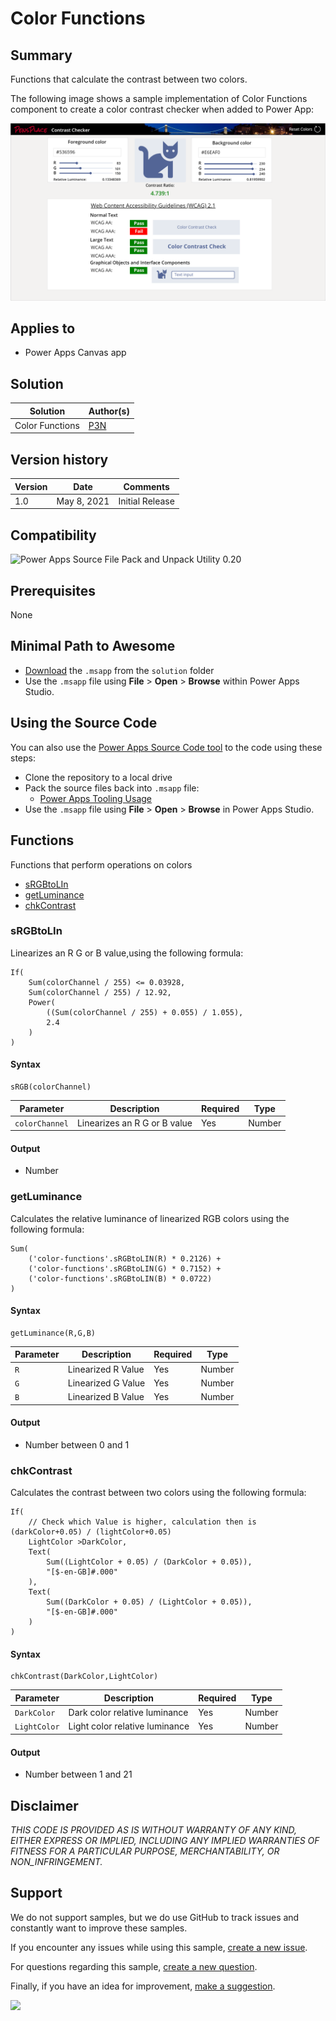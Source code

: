 
# Color Functions

## Summary

Functions that calculate the contrast between two colors.  

The following image shows a sample implementation of Color Functions component to create a color contrast checker when added to Power App:

![Contrast Checker](./assets/ContrastChecker.png)

## Applies to

* Power Apps Canvas app

## Solution

Solution|Author(s)
--------|---------
Color Functions  | [P3N](https://github.com/P3N-101)

## Version history

Version|Date|Comments
-------|----|--------
1.0|May 8, 2021|Initial Release


## Compatibility

![Power Apps Source File Pack and Unpack Utility 0.20](https://img.shields.io/badge/PSAopa-0.20-green.svg)

## Prerequisites

None


## Minimal Path to Awesome

* [Download](./solution/color-functions.msapp) the `.msapp` from the `solution` folder
* Use the `.msapp` file using **File** > **Open** > **Browse** within Power Apps Studio.

## Using the Source Code

You can also use the [Power Apps Source Code tool](https://github.com/microsoft/PowerApps-Language-Tooling) to the code using these steps:

* Clone the repository to a local drive
* Pack the source files back into `.msapp` file:
  * [Power Apps Tooling Usage](https://github.com/microsoft/PowerApps-Language-Tooling)
* Use the `.msapp` file using **File** > **Open** > **Browse** in Power Apps Studio.

## Functions

Functions that perform operations on colors

* [sRGBtoLIn](#sRGBtoLIn)
* [getLuminance](#getLuminance)
* [chkContrast](#IsCurrency)

### sRGBtoLIn

Linearizes an R G or B value,using the following formula:

```Excel
If(
    Sum(colorChannel / 255) <= 0.03928,
    Sum(colorChannel / 255) / 12.92,
    Power(
        ((Sum(colorChannel / 255) + 0.055) / 1.055),
        2.4
    )
)
```

#### Syntax

```excel
sRGB(colorChannel)
```

Parameter | Description|Required | Type
---|---|---|---
`colorChannel` | Linearizes an R G or B value |Yes | Number

#### Output

* Number

### getLuminance

Calculates the relative luminance of linearized RGB colors using the following formula:

```excel
Sum(
    ('color-functions'.sRGBtoLIN(R) * 0.2126) + 
    ('color-functions'.sRGBtoLIN(G) * 0.7152) + 
    ('color-functions'.sRGBtoLIN(B) * 0.0722)
)
```

#### Syntax

```excel
getLuminance(R,G,B)
```

Parameter | Description|Required | Type
---|---|---|---
`R` | Linearized R Value |Yes | Number
`G` | Linearized G Value |Yes | Number
`B` | Linearized B Value |Yes | Number

#### Output

* Number between 0 and 1

### chkContrast

Calculates the contrast between two colors using the following formula:

```excel
If(
    // Check which Value is higher, calculation then is (darkColor+0.05) / (lightColor+0.05)
    LightColor >DarkColor,
    Text(
        Sum((LightColor + 0.05) / (DarkColor + 0.05)),
        "[$-en-GB]#.000"
    ),
    Text(
        Sum((DarkColor + 0.05) / (LightColor + 0.05)),
        "[$-en-GB]#.000"
    )
)
```

#### Syntax

```excel
chkContrast(DarkColor,LightColor)
```

Parameter | Description|Required | Type
---|---|---|---
`DarkColor` | Dark color relative luminance |Yes | Number
`LightColor` | Light color relative luminance |Yes | Number

#### Output

* Number between 1 and 21

## Disclaimer

*THIS CODE IS PROVIDED *AS IS* WITHOUT WARRANTY OF ANY KIND, EITHER EXPRESS OR IMPLIED, INCLUDING ANY IMPLIED WARRANTIES OF FITNESS FOR A PARTICULAR PURPOSE, MERCHANTABILITY, OR NON_INFRINGEMENT.*

## Support

We do not support samples, but we do use GitHub to track issues and constantly want to improve these samples.

If you encounter any issues while using this sample, [create a new issue](https://github.com/pnp/powerfx-samples/issues/new?assignees=&labels=Needs%3A+Triage+%3Amag%3A%2Ctype%3Abug-suspected&template=bug-report.yml&sample=color-functions&authors=@P3N-101&title=color-functions%20-%20).

For questions regarding this sample, [create a new question](https://github.com/pnp/powerfx-samples/issues/new?assignees=&labels=Needs%3A+Triage+%3Amag%3A%2Ctype%3Abug-suspected&template=question.yml&sample=color-functions&authors=@P3N-101&title=color-functions%20-%20).

Finally, if you have an idea for improvement, [make a suggestion](https://github.com/pnp/powerfx-samples/issues/new?assignees=&labels=Needs%3A+Triage+%3Amag%3A%2Ctype%3Abug-suspected&template=suggestion.yml&sample=color-functions&authors=@P3N-101&title=color-functions%20-%20).

<img src="https://telemetry.sharepointpnp.com/powerfx-samples/samples/color-functions" />
